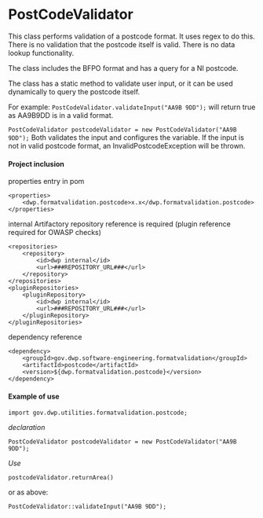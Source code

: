 # PostCodeValidator

This class performs validation of a postcode format. It uses regex to do this. There is no validation that the postcode itself is valid. There is no data lookup functionality.

The class includes the BFPO format and has a query for a NI postcode.

The class has a static method to validate user input, or it can be used dynamically to query the postcode itself.

For example: 
`PostCodeValidator.validateInput("AA9B 9DD");`
will return true as AA9B9DD is in a valid format.

`PostCodeValidator postcodeValidator = new PostCodeValidator("AA9B 9DD");`
Both validates the input and configures the variable. If the input is not in valid postcode format, an InvalidPostcodeException will be thrown.

#### Project inclusion

properties entry in pom

    <properties>
        <dwp.formatvalidation.postcode>x.x</dwp.formatvalidation.postcode>
    </properties>
    
internal Artifactory repository reference is required (plugin reference required for OWASP checks)

    <repositories>
        <repository>
            <id>dwp internal</id>
            <url>###REPOSITORY_URL###</url>
        </repository>
    </repositories>
    <pluginRepositories>
        <pluginRepository>
            <id>dwp internal</id>
            <url>###REPOSITORY_URL###</url>
        </pluginRepository>
    </pluginRepositories>

dependency reference

    <dependency>
        <groupId>gov.dwp.software-engineering.formatvalidation</groupId>
        <artifactId>postcode</artifactId>
        <version>${dwp.formatvalidation.postcode}</version>
    </dependency>
    
#### Example of use

    import gov.dwp.utilities.formatvalidation.postcode;

_declaration_

`PostCodeValidator postcodeValidator = new PostCodeValidator("AA9B 9DD");`

_Use_

`postcodeValidator.returnArea()`

or as above:

`PostCodeValidator::validateInput("AA9B 9DD");`
